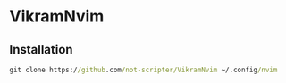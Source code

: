 # VikramNvim


## Installation

```cmd
git clone https://github.com/not-scripter/VikramNvim ~/.config/nvim
```
